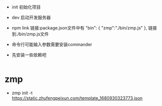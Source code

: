 ### 
- init 初始化项目
- dev 启动开发服务器
- npm link 链接:package.json文件中有
  "bin": {
    "zmp":"./bin/zmp.js"
  },
  链接到./bin/zmp.js文件

  
- 命令行可能输入参数需要安装commander
- 先安装一些依赖吧
```npm install @babel/core @babel/preset-env @babel/preset-react babel-loader commander fs-extra git-promise html-webpack-plugin inquirer nanospinner webpack webpack-chain webpack-cli webpack-dev-server axios --save
```
# zmp
- zmp init -t https://static.zhufengpeixun.com/template_1680930323773.json
